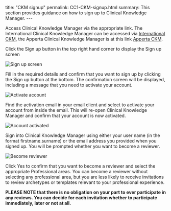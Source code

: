 title: "CKM signup" permalink: CC1-CKM-signup.html summary: This section
provides guidance on how to sign up to Clinical Knowledge Manager. ---

Access Clinical Knowledge Manager via the appropriate link. The
International Clinical Knowledge Manager can be accessed via
[International CKM](http://www.openehr.org/ckm/), the Apperta Clinical
Knowledge Manager is at this link [Apperta
CKM](http://www.clinicalmodels.org.uk/ckm/).

Click the Sign up button in the top right hand corner to display the
Sign up screen

![Sign up screen](/images/CKM_signup_Initial_signup_screen.png)

Fill in the required details and confirm that you want to sign up by
clicking the Sign up button at the bottom. The confirmation screen will
be displayed, including a message that you need to activate your
account.

![Activate account](/images/CKM_signup_Activate_account_message.png)

Find the activation email in your email client and select to activate
your account from inside the email. This will re-open Clinical Knowledge
Manager and confirm that your account is now activated.

![Account activated](/images/CKM_signup_account_activated_message.png)

Sign into Clinical Knowledge Manager using either your user name (in the
format firstname.surname) or the email address you provided when you
signed up. You will be prompted whether you want to become a reviewer.

![Become reviewer](/images/CKM_signup_become_reviewer_message.png)

Click Yes to confirm that you want to become a reviewer and select the
appropriate Professional areas. You can become a reviewer without
selecting any professional area, but you are less likely to receive
invitations to review archetypes or templates relevant to your
professional experience.

**PLEASE NOTE that there is no obligation on your part to ever
participate in any reviews. You can decide for each invitation whether
to participate immediately, later or not at all.**
